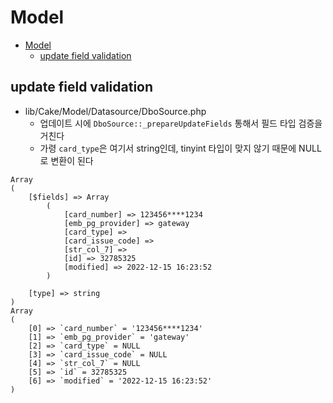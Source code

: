 # Model

- [Model](#model)
  - [update field validation](#update-field-validation)

## update field validation

- lib/Cake/Model/Datasource/DboSource.php
  - 업데이트 시에 `DboSource::_prepareUpdateFields` 통해서 필드 타입 검증을 거친다
  - 가령 `card_type`은 여기서 string인데, tinyint 타입이 맞지 않기 때문에 NULL로 변환이 된다

```log
Array
(
    [$fields] => Array
        (
            [card_number] => 123456****1234
            [emb_pg_provider] => gateway
            [card_type] =>
            [card_issue_code] =>
            [str_col_7] =>
            [id] => 32785325
            [modified] => 2022-12-15 16:23:52
        )

    [type] => string
)
Array
(
    [0] => `card_number` = '123456****1234'
    [1] => `emb_pg_provider` = 'gateway'
    [2] => `card_type` = NULL
    [3] => `card_issue_code` = NULL
    [4] => `str_col_7` = NULL
    [5] => `id` = 32785325
    [6] => `modified` = '2022-12-15 16:23:52'
)
```
